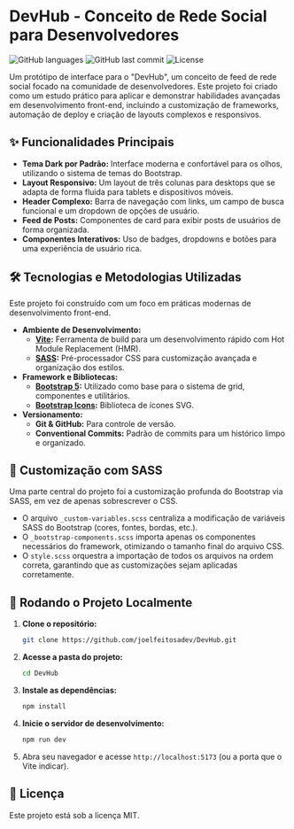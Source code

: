 # DevHub - Conceito de Rede Social para Desenvolvedores

![GitHub languages](https://img.shields.io/github/languages/top/joelfeitosadev/DevHub?style=flat-square)
![GitHub last commit](https://img.shields.io/github/last-commit/joelfeitosadev/DevHub?style=flat-square)
![License](https://img.shields.io/github/license/joelfeitosadev/DevHub?style=flat-square)

Um protótipo de interface para o "DevHub", um conceito de feed de rede social focado na comunidade de desenvolvedores. Este projeto foi criado como um estudo prático para aplicar e demonstrar habilidades avançadas em desenvolvimento front-end, incluindo a customização de frameworks, automação de deploy e criação de layouts complexos e responsivos.

## ✨ Funcionalidades Principais

* **Tema Dark por Padrão:** Interface moderna e confortável para os olhos, utilizando o sistema de temas do Bootstrap.
* **Layout Responsivo:** Um layout de três colunas para desktops que se adapta de forma fluida para tablets e dispositivos móveis.
* **Header Complexo:** Barra de navegação com links, um campo de busca funcional e um dropdown de opções de usuário.
* **Feed de Posts:** Componentes de card para exibir posts de usuários de forma organizada.
* **Componentes Interativos:** Uso de badges, dropdowns e botões para uma experiência de usuário rica.

## 🛠️ Tecnologias e Metodologias Utilizadas

Este projeto foi construído com um foco em práticas modernas de desenvolvimento front-end.

* **Ambiente de Desenvolvimento:**
    * **[Vite](https://vitejs.dev/):** Ferramenta de build para um desenvolvimento rápido com Hot Module Replacement (HMR).
    * **[SASS](https://sass-lang.com/):** Pré-processador CSS para customização avançada e organização dos estilos.
* **Framework e Bibliotecas:**
    * **[Bootstrap 5](https://getbootstrap.com/):** Utilizado como base para o sistema de grid, componentes e utilitários.
    * **[Bootstrap Icons](https://icons.getbootstrap.com/):** Biblioteca de ícones SVG.
* **Versionamento:**
    * **Git & GitHub:** Para controle de versão.
    * **Conventional Commits:** Padrão de commits para um histórico limpo e organizado.

## 🎨 Customização com SASS

Uma parte central do projeto foi a customização profunda do Bootstrap via SASS, em vez de apenas sobrescrever o CSS.

* O arquivo `_custom-variables.scss` centraliza a modificação de variáveis SASS do Bootstrap (cores, fontes, bordas, etc.).
* O `_bootstrap-components.scss` importa apenas os componentes necessários do framework, otimizando o tamanho final do arquivo CSS.
* O `style.scss` orquestra a importação de todos os arquivos na ordem correta, garantindo que as customizações sejam aplicadas corretamente.

## 🚀 Rodando o Projeto Localmente

1.  **Clone o repositório:**
    ```bash
    git clone https://github.com/joelfeitosadev/DevHub.git
    ```

2.  **Acesse a pasta do projeto:**
    ```bash
    cd DevHub
    ```

3.  **Instale as dependências:**
    ```bash
    npm install
    ```

4.  **Inicie o servidor de desenvolvimento:**
    ```bash
    npm run dev
    ```

5.  Abra seu navegador e acesse `http://localhost:5173` (ou a porta que o Vite indicar).

## 📄 Licença

Este projeto está sob a licença MIT.